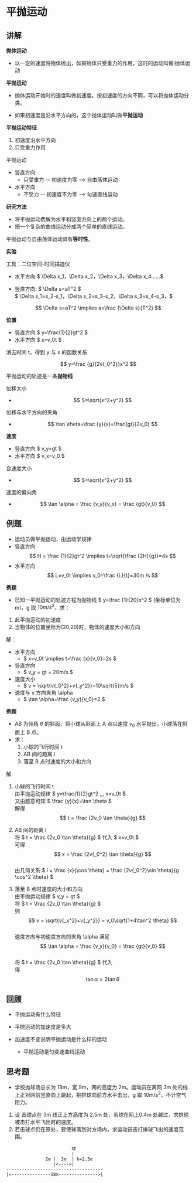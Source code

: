 # 平抛运动

## 讲解

**抛体运动**

- 以一定的速度将物体抛出，如果物体只受重力的作用，这时的运动叫做i抛体运动

**平抛运动**

- 抛体运动开始时的速度叫做初速度。按初速度的方向不同，可以将抛体运动分类。

- 如果初速度是沿水平方向的，这个抛体运动叫做**平抛运动**

**平抛运动特征**

1. 初速度沿水平方向
1. 只受重力作用

平抛运动
- 竖直方向
  - 只受重力 -- 初速度为零 --> 自由落体运动
- 水平方向
  - 不受力 -- 初速度不为零 --> 匀速直线运动

**研究方法**

- 将平抛运动费解为水平和竖直方向上的两个运动。
- 把一个复杂的曲线运动分成两个简单的直线运动。

平抛运动与自由落体运动具有**等时性**。

**实验**

工具：二位空间-时间描迹仪

- 水平方向
$ \Delta x_1，\Delta x_2，\Delta x_3，\Delta x_4……$

- 竖直方向: $ \Delta s=aT^2 $  
$ \Delta s_1=s_2-s_1，\Delta s_2=s_3-s_2，\Delta s_3=s_4-s_3，$

$$ \Delta s=aT^2 \implies a=\frac {\Delta s}{T^2} $$

**位置**

- 竖直方向 $ y=\frac{1}{2}gt^2 $
- 水平方向 $ x=v_0t $

消去时间 t，得到 y 与 x 的函数关系

$$ y=\frac {g}{2v{_0^2}}x^2 $$

平抛运动的轨迹是一条**抛物线**

位移大小

- $$ S=\sqrt{x^2+y^2} $$

位移与水平方向的夹角

- $$ \tan \theta=\frac {y}{x}=\frac{gt}{2v_0} $$


**速度**

- 竖直方向 $ v_y=gt $
- 水平方向 $ v_x=v_0 $

合速度大小

- $$ S=\sqrt{x^2+y^2} $$

速度的偏向角

- $$ \tan \alpha = \frac {v_y}{v_x} = \frac {gt}{v_0} $$

## 例题

- 运动员做平抛运动，由运动学规律
- 竖直方向
$$ H = \frac {1}{2}gt^2 \implies t=\sqrt{\frac {2H}{g}}=4s $$
- 水平方向
$$ L=v_0t \implies v_0=\frac {L}{t}=30m /s $$

**例题**

- 已知一平抛运动的轨迹方程为抛物线 $ y=\frac {1}{20}x^2 $ (坐标单位为 m)，g 取 $10m/s^2$，求：
1. 此平抛运动的初速度
1. 当物体的位置坐标为(20,20)时，物体的速度大小和方向

解：
- 水平方向  
  - $ x=v_0t \implies t=\frac {x}{v_0}=2s $
- 竖直方向
  - $ v_y = gt = 20m/s $
- 速度大小
  - $ v = \sqrt{v{_0^2}+v{_y^2}}=10\sqrt{5}m/s $
- 速度与 x 方向夹角 \alpha
  - $ \tan \alpha=\frac {v_y}{v_0}=2 $

**例题**

- AB 为倾角 $\theta$ 的斜面，将小球从斜面上 A 点以速度 $v_0$ 水平抛出，小球落在斜面上 B 点。
- 求：
  1. 小球的飞行时间 t
  1. AB 间的距离 l
  1. 落至 B 点时速度的大小和方向

解
1. 小球的飞行时间 t  
由平抛运动规律 $ y=\frac{1}{2}gt^2 \,,\, x=v_0t $  
又由题意可知 $ \frac {y}{x}=\tan \theta $  
解得 $$ t = \frac {2v_0 \tan \theta}{g} $$

1. AB 间的距离 l  
将 $ t = \frac {2v_0 \tan \theta}{g} $ 代入 $ x=v_0t $  
可得 $$ x = \frac {2v{_0^2} \tan \theta}{g} $$  
由几何关系 $ l = \frac {x}{\cos \theta} = \frac {2v{_0^2}\sin \theta}{g \cos^2 \theta} $

1. 落至 B 点时速度的大小和方向  
由平抛运动规律 $ v_y = gt $  
将 $ t = \frac {2v_0 \tan \theta}{g} $  
则 $$ v = \sqrt{v{_x^2}+v{_y^2}} = v_0\sqrt{1+4\tan^2 \theta} $$  
速度方向与初速度方向的夹角 \alpha 满足
$$ \tan \alpha = \frac {v_y}{v_0} = \frac {gt}{v_0} $$  
将 $ t = \frac {2v_0 \tan \theta}{g} $ 代入  
得 $$ \tan \alpha = 2\tan \theta $$

## 回顾

- 平抛运动有什么特征

- 平抛运动的加速度是多大

- 加速度不变说明平抛运动是什么样的运动
  - 平抛运动是匀变速曲线运动

## 思考题

- 学校抛球场总长为 18m，宽 9m，网的高度为 2m。运动员在离网 3m 处的线上正对网前竖直向上跳起，把排球向前方水平击出，g 取 10m/s<sup>2</sup>，不计空气阻力。
1. 设 击球点在 3m 线正上方高度为 2.5m 处，若球在网上0.4m 处越过，求排球被击打水平飞出时的速度。
1. 若击球点仍在原处，要使球落到对方场内，求运动员击打排球飞出的速度范围。

```
                         球
                         |
               2m |  3m  | h=2.5m
                  |<---->|
-------------------------------------
|<---------------18m--------------->|
```